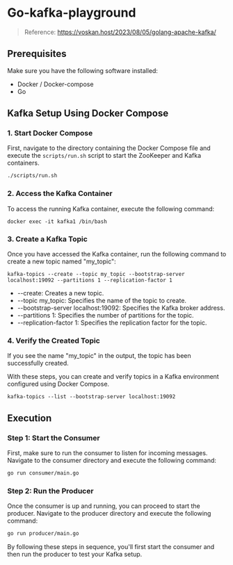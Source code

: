 # Go-kafka-playground

> Reference: https://voskan.host/2023/08/05/golang-apache-kafka/

## Prerequisites

Make sure you have the following software installed:

- Docker / Docker-compose
- Go

## Kafka Setup Using Docker Compose

### 1. Start Docker Compose

First, navigate to the directory containing the Docker Compose file and execute the `scripts/run.sh` script to start the ZooKeeper and Kafka containers.

```bash
./scripts/run.sh
```

### 2. Access the Kafka Container

To access the running Kafka container, execute the following command:

```
docker exec -it kafka1 /bin/bash
```

### 3. Create a Kafka Topic

Once you have accessed the Kafka container, run the following command to create a new topic named "my_topic":

```
kafka-topics --create --topic my_topic --bootstrap-server localhost:19092 --partitions 1 --replication-factor 1
```

- --create: Creates a new topic.
- --topic my_topic: Specifies the name of the topic to create.
- --bootstrap-server localhost:19092: Specifies the Kafka broker address.
- --partitions 1: Specifies the number of partitions for the topic.
- --replication-factor 1: Specifies the replication factor for the topic.

### 4. Verify the Created Topic

If you see the name "my_topic" in the output, the topic has been successfully created.

With these steps, you can create and verify topics in a Kafka environment configured using Docker Compose.

```
kafka-topics --list --bootstrap-server localhost:19092
```

## Execution

### Step 1: Start the Consumer

First, make sure to run the consumer to listen for incoming messages. Navigate to the consumer directory and execute the following command:

```bash
go run consumer/main.go
```

### Step 2: Run the Producer

Once the consumer is up and running, you can proceed to start the producer. Navigate to the producer directory and execute the following command:

```bash
go run producer/main.go
```

By following these steps in sequence, you'll first start the consumer and then run the producer to test your Kafka setup.
